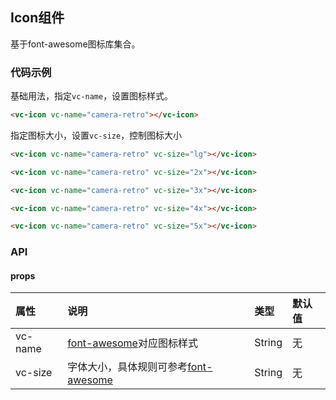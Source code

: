<script>
    
    import { icon } from 'vcomponent'
    import vcDemo from 'sitecomponent/demo'

    export default {

        components: {

            vcDemo,
            vcIcon: icon
        }
    }
</script>

## Icon组件

基于font-awesome图标库集合。

### 代码示例

基础用法，指定`vc-name`，设置图标样式。

<vc-demo>

<div slot="example">
<vc-icon vc-name="camera-retro"></vc-icon>
</div>

```html
<vc-icon vc-name="camera-retro"></vc-icon>
```

</vc-demo>

指定图标大小，设置`vc-size`，控制图标大小

<vc-demo>

<div slot="example">
<p>
    <vc-icon vc-name="camera-retro" vc-size="lg"></vc-icon>
</p>
<p>
    <vc-icon vc-name="camera-retro" vc-size="2x"></vc-icon>
</p>
<p>
    <vc-icon vc-name="camera-retro" vc-size="3x"></vc-icon>
</p>
<p>
    <vc-icon vc-name="camera-retro" vc-size="4x"></vc-icon>
</p>
<p>
    <vc-icon vc-name="camera-retro" vc-size="5x"></vc-icon>
</p>
</div>

```html
<vc-icon vc-name="camera-retro" vc-size="lg"></vc-icon>

<vc-icon vc-name="camera-retro" vc-size="2x"></vc-icon>

<vc-icon vc-name="camera-retro" vc-size="3x"></vc-icon>

<vc-icon vc-name="camera-retro" vc-size="4x"></vc-icon>

<vc-icon vc-name="camera-retro" vc-size="5x"></vc-icon>
```

</vc-demo>

### API

#### props

|属性|说明|类型|默认值|
|:---|:---|:---|:---|
|vc-name|[font-awesome](http://fontawesome.io/icons/)对应图标样式|String|无|
|vc-size|字体大小，具体规则可参考[font-awesome](http://fontawesome.io/examples/)|String|无|   

